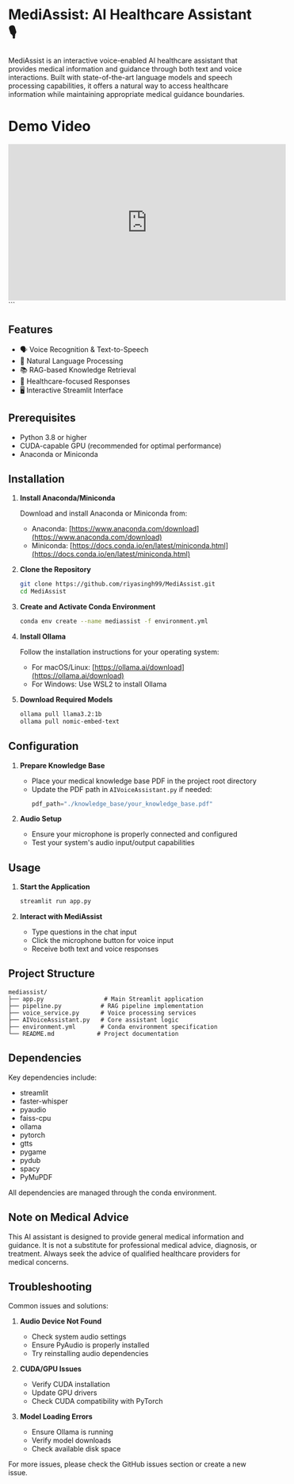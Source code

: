 # MediAssist: AI Healthcare Assistant 🎙️

MediAssist is an interactive voice-enabled AI healthcare assistant that provides medical information and guidance through both text and voice interactions. Built with state-of-the-art language models and speech processing capabilities, it offers a natural way to access healthcare information while maintaining appropriate medical guidance boundaries.

# Demo Video

<iframe width="560" height="315" src="https://www.youtube.com/embed/Sm_FbKgP8Wg?si=AjZlf37RnIU8hrnd" title="YouTube video player" frameborder="0" allow="accelerometer; autoplay; clipboard-write; encrypted-media; gyroscope; picture-in-picture; web-share" referrerpolicy="strict-origin-when-cross-origin" allowfullscreen></iframe>```

## Features

- 🗣️ Voice Recognition & Text-to-Speech
- 💬 Natural Language Processing
- 📚 RAG-based Knowledge Retrieval
- 🏥 Healthcare-focused Responses
- 🖥️ Interactive Streamlit Interface

## Prerequisites

- Python 3.8 or higher
- CUDA-capable GPU (recommended for optimal performance)
- Anaconda or Miniconda

## Installation

1. **Install Anaconda/Miniconda**

   Download and install Anaconda or Miniconda from:

   - Anaconda: [https://www.anaconda.com/download](https://www.anaconda.com/download)
   - Miniconda: [https://docs.conda.io/en/latest/miniconda.html](https://docs.conda.io/en/latest/miniconda.html)

2. **Clone the Repository**

   ```bash
   git clone https://github.com/riyasingh99/MediAssist.git
   cd MediAssist
   ```

3. **Create and Activate Conda Environment**

   ```bash
   conda env create --name mediassist -f environment.yml
   ```

4. **Install Ollama**

   Follow the installation instructions for your operating system:

   - For macOS/Linux: [https://ollama.ai/download](https://ollama.ai/download)
   - For Windows: Use WSL2 to install Ollama

5. **Download Required Models**
   ```bash
   ollama pull llama3.2:1b
   ollama pull nomic-embed-text
   ```

## Configuration

1. **Prepare Knowledge Base**

   - Place your medical knowledge base PDF in the project root directory
   - Update the PDF path in `AIVoiceAssistant.py` if needed:
     ```python
     pdf_path="./knowledge_base/your_knowledge_base.pdf"
     ```

2. **Audio Setup**
   - Ensure your microphone is properly connected and configured
   - Test your system's audio input/output capabilities

## Usage

1. **Start the Application**

   ```bash
   streamlit run app.py
   ```

2. **Interact with MediAssist**
   - Type questions in the chat input
   - Click the microphone button for voice input
   - Receive both text and voice responses

## Project Structure

```
mediassist/
├── app.py                 # Main Streamlit application
├── pipeline.py           # RAG pipeline implementation
├── voice_service.py      # Voice processing services
├── AIVoiceAssistant.py   # Core assistant logic
├── environment.yml       # Conda environment specification
└── README.md            # Project documentation
```

## Dependencies

Key dependencies include:

- streamlit
- faster-whisper
- pyaudio
- faiss-cpu
- ollama
- pytorch
- gtts
- pygame
- pydub
- spacy
- PyMuPDF

All dependencies are managed through the conda environment.

## Note on Medical Advice

This AI assistant is designed to provide general medical information and guidance. It is not a substitute for professional medical advice, diagnosis, or treatment. Always seek the advice of qualified healthcare providers for medical concerns.

## Troubleshooting

Common issues and solutions:

1. **Audio Device Not Found**

   - Check system audio settings
   - Ensure PyAudio is properly installed
   - Try reinstalling audio dependencies

2. **CUDA/GPU Issues**

   - Verify CUDA installation
   - Update GPU drivers
   - Check CUDA compatibility with PyTorch

3. **Model Loading Errors**
   - Ensure Ollama is running
   - Verify model downloads
   - Check available disk space

For more issues, please check the GitHub issues section or create a new issue.
